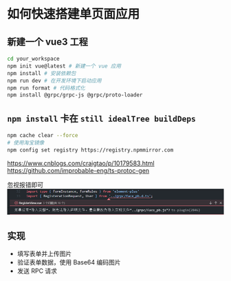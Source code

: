 # 如何快速搭建单页面应用

## 新建一个 vue3 工程

```bash
cd your_workspace
npm init vue@latest # 新建一个 vue 应用
npm install # 安装依赖包
npm run dev # 在开发环境下启动应用
npm run format # 代码格式化
npm install @grpc/grpc-js @grpc/proto-loader
```

## `npm install` 卡在 `still idealTree buildDeps`

```bash
npm cache clear --force
# 使用淘宝镜像
npm config set registry https://registry.npmmirror.com
```

<https://www.cnblogs.com/craigtao/p/10179583.html>
<https://github.com/improbable-eng/ts-protoc-gen>

忽视报错即可
![alt text](image.png)

## 实现

- 填写表单并上传图片
- 验证表单数据，使用 Base64 编码图片
- 发送 RPC 请求
